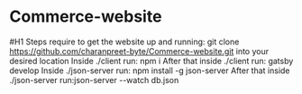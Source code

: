 # Commerce-website
#H1 Steps require to get the website up and running:
git clone https://github.com/charanpreet-byte/Commerce-website.git into your desired location 
Inside ./client run: npm i 
After that inside ./client run: gatsby develop
Inside ./json-server run: npm install -g json-server
After that inside ./json-server run:json-server --watch db.json

